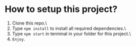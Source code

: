 # How to setup this project?

1. Clone this repo.\
2. Type `npm install` to install all required dependencies.\
3. Type `npm start` in terminal in your folder for this project.\
4. `Enjoy`.
